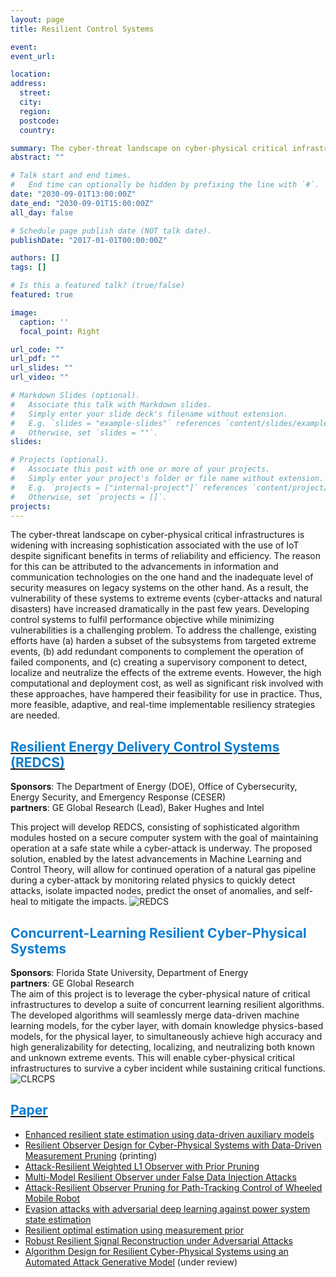 ```yaml
---
layout: page
title: Resilient Control Systems

event: 
event_url: 

location:
address:
  street:
  city:
  region: 
  postcode: 
  country:

summary: The cyber-threat landscape on cyber-physical critical infrastructures is widening with increasing sophistication associated with the use of IoT despite significant benefits in terms of reliability and efficiency. Developing control systems to fulfil performance objective while minimizing vulnerabilities is a challenging problem. To address the challenge, existing efforts have (a) harden a subset of the subsystems from targeted extreme events, (b) add redundant components to complement the operation of failed components, and (c) creating a supervisory component to detect, localize and neutralize the effects of the extreme events. However, the high computational and deployment cost, as well as significant risk involved with these approaches, have hampered their feasibility for use in practice. Thus, more feasible, adaptive, and real-time implementable resiliency strategies are needed.
abstract: ""

# Talk start and end times.
#   End time can optionally be hidden by prefixing the line with `#`.
date: "2030-09-01T13:00:00Z"
date_end: "2030-09-01T15:00:00Z"
all_day: false

# Schedule page publish date (NOT talk date).
publishDate: "2017-01-01T00:00:00Z"

authors: []
tags: []

# Is this a featured talk? (true/false)
featured: true

image:
  caption: ''
  focal_point: Right

url_code: ""
url_pdf: ""
url_slides: ""
url_video: ""

# Markdown Slides (optional).
#   Associate this talk with Markdown slides.
#   Simply enter your slide deck's filename without extension.
#   E.g. `slides = "example-slides"` references `content/slides/example-slides.md`.
#   Otherwise, set `slides = ""`.
slides:

# Projects (optional).
#   Associate this post with one or more of your projects.
#   Simply enter your project's folder or file name without extension.
#   E.g. `projects = ["internal-project"]` references `content/project/deep-learning/index.md`.
#   Otherwise, set `projects = []`.
projects:
---
```


The cyber-threat landscape on cyber-physical critical infrastructures is widening with increasing sophistication associated with the use of IoT despite significant benefits in terms of reliability and efficiency.  The reason for this can be attributed to the advancements in information and communication technologies on the one hand and the inadequate level of security measures on legacy systems on the other hand.  As a result, the vulnerability of these systems to extreme events (cyber-attacks and natural disasters) have increased dramatically in the past few years. Developing control systems to fulfil performance objective while minimizing vulnerabilities is a challenging problem. To address the challenge, existing efforts have (a) harden a subset of the subsystems from targeted extreme events, (b) add redundant components to complement the operation of failed components, and (c) creating a supervisory component to detect, localize and neutralize the effects of the extreme events. However, the high computational and deployment cost, as well as significant risk involved with these approaches, have hampered their feasibility for use in practice. Thus, more feasible, adaptive, and real-time implementable resiliency strategies are needed.
## [<span style="color: #0a7ed1;font-weight:bold">Resilient Energy Delivery Control Systems (REDCS)</span>](https://www.energy.gov/ceser/cybersecurity-energy-delivery-systems-funding-opportunity-announcement-2065-selections)
**Sponsors**: The Department of Energy (DOE), Office of Cybersecurity, Energy Security, and Emergency Response (CESER)  <br>
**partners**: GE Global Research (Lead), Baker Hughes and Intel <br>

This project will develop REDCS, consisting of sophisticated algorithm modules hosted on a secure computer system with the goal of maintaining operation at a safe state while a cyber-attack is underway. The proposed solution, enabled by the latest advancements in Machine Learning and Control Theory, will allow for continued operation of a natural gas pipeline during a cyber-attack by monitoring related physics to quickly detect attacks, isolate impacted nodes, predict the onset of anomalies, and self-heal to mitigate the impacts.
![REDCS](https://user-images.githubusercontent.com/36635562/154086164-f5a6073a-4ec3-4371-b243-e3eaf95a1ebb.png)

## <span style="color: #0a7ed1;font-weight:bold"> Concurrent-Learning Resilient Cyber-Physical Systems</span>
**Sponsors**: Florida State University, Department of Energy <br>
**partners**: GE Global Research <br>
The aim of this project is to leverage the cyber-physical nature of critical infrastructures to develop a suite of concurrent learning resilient algorithms. The developed algorithms will seamlessly merge data-driven machine learning models, for the cyber layer, with domain knowledge physics-based models, for the physical layer, to simultaneously achieve high accuracy and high generalizability for detecting, localizing, and neutralizing both known and unknown extreme events. This will enable cyber-physical critical infrastructures to survive a cyber incident while sustaining critical functions. 
![CLRCPS](https://user-images.githubusercontent.com/36635562/154086617-ca1cc8ef-f523-413c-aef9-f3d7d7579c40.png)


## [<span style="color: #0a7ed1;font-weight:bold">Paper</span>](https://raslab.netlify.app/publication/)
- [Enhanced resilient state estimation using data-driven auxiliary models](https://raslab.netlify.app/publication/erseddam/)
- [Resilient Observer Design for Cyber-Physical Systems with Data-Driven Measurement Pruning](https://raslab.netlify.app/publication/rodcpsddmp/) (printing)
- [Attack-Resilient Weighted L1 Observer with Prior Pruning](https://raslab.netlify.app/publication/arl1ofdia/)
- [Multi-Model Resilient Observer under False Data Injection Attacks](https://raslab.netlify.app/publication/mmrofdia/)
- [Attack-Resilient Observer Pruning for Path-Tracking Control of Wheeled Mobile Robot](https://raslab.netlify.app/publication/aropptcwmr/)
- [Evasion attacks with adversarial deep learning against power system state estimation](https://raslab.netlify.app/publication/eaadlpsse/)
- [Resilient optimal estimation using measurement prior](https://raslab.netlify.app/publication/roemr/)
- [Robust Resilient Signal Reconstruction under Adversarial Attacks](https://raslab.netlify.app/publication/rrsraa/)
- [Algorithm Design for Resilient Cyber-Physical Systems using an Automated Attack Generative Model](https://raslab.netlify.app/publication/adrcpsaag/) (under review)
